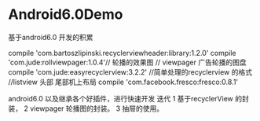 # Android6.0Demo
基于android6.0 开发的积累

compile 'com.bartoszlipinski.recyclerviewheader:library:1.2.0'
compile 'com.jude:rollviewpager:1.0.4'// 轮播的效果图
    // viewpager 广告轮播的图盘
compile 'com.jude:easyrecyclerview:3.2.2' //简单处理的recyclerview 的格式
    //listview 头部 尾部机上布局
compile 'com.facebook.fresco:fresco:0.8.1'


android6.0 以及继承各个好插件，进行快速开发 迭代
1 基于recyclerView 的封装，
2 viewpager 轮播图的封装。
3 抽屉的使用。


